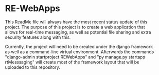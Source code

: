 # RE-WebApps

This ReadMe file will always have the most recent status update of this project. The purpose of this project is to create a web application that allows for real-time messaging, as well as potential file sharing and extra security features along with this.

Currently, the project will need to be created under the django framework as well as a command-line virtual environment. Afterwards the commands "django-admin startproject REWebApps" and "py manage.py startapp rtMesssaging" will create most of the framework layout that will be uploaded to this repository.
